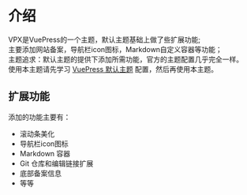 # 介绍
VPX是VuePress的一个主题，默认主题基础上做了些扩展功能;  
主要添加网站备案，导航栏icon图标，Markdown自定义容器等功能；  
主题追求：默认主题的提供下添加所需功能，官方的主题配置几乎完全一样。  
使用本主题请先学习 [VuePress 默认主题](https://www.vuepress.cn/theme/default-theme-config.html) 配置，然后再使用本主题。

## 扩展功能
添加的功能主要有：
- 滚动条美化
- 导航栏icon图标
- Markdown 容器
- Git 仓库和编辑链接扩展
- 底部备案信息
- 等等